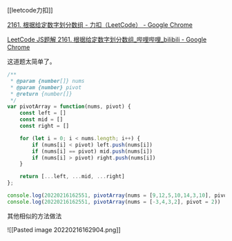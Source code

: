 [[leetcode力扣]]

[2161. 根据给定数字划分数组 - 力扣（LeetCode） - Google Chrome](https://leetcode-cn.com/problems/partition-array-according-to-given-pivot/)

[LeetCode JS题解 2161. 根据给定数字划分数组_哔哩哔哩_bilibili - Google Chrome](https://www.bilibili.com/video/BV1Cm4y1Z7sM?from=search&seid=8048582574251666771&spm_id_from=333.337.0.0)

这道题太简单了。

```javascript
/**
 * @param {number[]} nums
 * @param {number} pivot
 * @return {number[]}
 */
var pivotArray = function(nums, pivot) {
    const left = []
    const mid = []
    const right = []

    for (let i = 0; i < nums.length; i++) {
        if (nums[i] < pivot) left.push(nums[i])
        if (nums[i] == pivot) mid.push(nums[i])
        if (nums[i] > pivot) right.push(nums[i])
    }

    return [...left, ...mid, ...right]
};

console.log(20220216162551, pivotArray(nums = [9,12,5,10,14,3,10], pivot = 10))
console.log(20220216162551, pivotArray(nums = [-3,4,3,2], pivot = 2))
```

其他相似的方法做法

![[Pasted image 20220216162904.png]]
